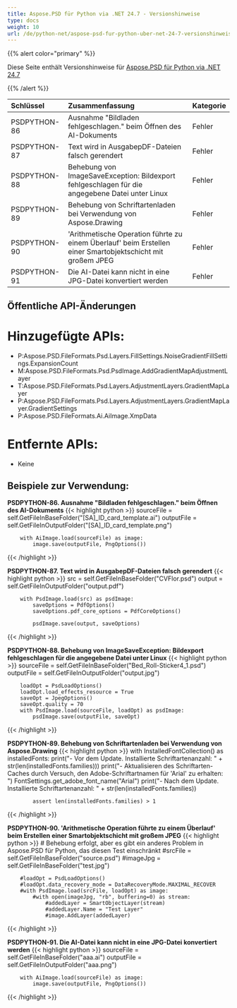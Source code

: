 ```yaml
---
title: Aspose.PSD für Python via .NET 24.7 - Versionshinweise
type: docs
weight: 10
url: /de/python-net/aspose-psd-fur-python-uber-net-24-7-versionshinweise/
---
```


{{% alert color="primary" %}}

Diese Seite enthält Versionshinweise für [Aspose.PSD für Python via .NET 24.7](https://pypi.org/project/aspose-psd/)

{{% /alert %}}

| **Schlüssel** | **Zusammenfassung**                                                                        | **Kategorie** |
|:-------------|:----------------------------------------------------------------------------------------------|:-------------|
| PSDPYTHON-86 | Ausnahme "Bildladen fehlgeschlagen." beim Öffnen des AI-Dokuments                                | Fehler      |
| PSDPYTHON-87 | Text wird in AusgabepDF-Dateien falsch gerendert                                               | Fehler      |
| PSDPYTHON-88 | Behebung von ImageSaveException: Bildexport fehlgeschlagen für die angegebene Datei unter Linux | Fehler      |
| PSDPYTHON-89 | Behebung von Schriftartenladen bei Verwendung von Aspose.Drawing                              | Fehler      |
| PSDPYTHON-90 | 'Arithmetische Operation führte zu einem Überlauf' beim Erstellen einer Smartobjektschicht mit großem JPEG | Fehler      |
| PSDPYTHON-91 | Die AI-Datei kann nicht in eine JPG-Datei konvertiert werden                                    | Fehler      |

## **Öffentliche API-Änderungen**
# **Hinzugefügte APIs:**
- P:Aspose.PSD.FileFormats.Psd.Layers.FillSettings.NoiseGradientFillSettings.ExpansionCount
- M:Aspose.PSD.FileFormats.Psd.PsdImage.AddGradientMapAdjustmentLayer
- T:Aspose.PSD.FileFormats.Psd.Layers.AdjustmentLayers.GradientMapLayer
- P:Aspose.PSD.FileFormats.Psd.Layers.AdjustmentLayers.GradientMapLayer.GradientSettings
- P:Aspose.PSD.FileFormats.Ai.AiImage.XmpData

# **Entfernte APIs:**
- Keine

## **Beispiele zur Verwendung:**

**PSDPYTHON-86. Ausnahme "Bildladen fehlgeschlagen." beim Öffnen des AI-Dokuments**
{{< highlight python >}}
        sourceFile = self.GetFileInBaseFolder("[SA]_ID_card_template.ai")
        outputFile = self.GetFileInOutputFolder("[SA]_ID_card_template.png")

        with AiImage.load(sourceFile) as image:
            image.save(outputFile, PngOptions())
{{< /highlight >}}

**PSDPYTHON-87. Text wird in AusgabepDF-Dateien falsch gerendert**
{{< highlight python >}}
        src = self.GetFileInBaseFolder("CVFlor.psd")
        output = self.GetFileInOutputFolder("output.pdf")

        with PsdImage.load(src) as psdImage:
            saveOptions = PdfOptions()
            saveOptions.pdf_core_options = PdfCoreOptions()

            psdImage.save(output, saveOptions)
{{< /highlight >}}


**PSDPYTHON-88. Behebung von ImageSaveException: Bildexport fehlgeschlagen für die angegebene Datei unter Linux**
{{< highlight python >}}
        sourceFile = self.GetFileInBaseFolder("Bed_Roll-Sticker4_1.psd")
        outputFile = self.GetFileInOutputFolder("output.jpg")

        loadOpt = PsdLoadOptions()
        loadOpt.load_effects_resource = True
        saveOpt = JpegOptions()
        saveOpt.quality = 70
        with PsdImage.load(sourceFile, loadOpt) as psdImage:
            psdImage.save(outputFile, saveOpt)
{{< /highlight >}}


**PSDPYTHON-89. Behebung von Schriftartenladen bei Verwendung von Aspose.Drawing**
{{< highlight python >}}
        with InstalledFontCollection() as installedFonts:
            print("- Vor dem Update. Installierte Schriftartenanzahl: " + str(len(installedFonts.families)))
            print("- Aktualisieren des Schriftarten-Caches durch Versuch, den Adobe-Schriftartnamen für 'Arial' zu erhalten: ")
            FontSettings.get_adobe_font_name("Arial")
            print("- Nach dem Update. Installierte Schriftartenanzahl: " + str(len(installedFonts.families))

            assert len(installedFonts.families) > 1
{{< /highlight >}}


**PSDPYTHON-90. 'Arithmetische Operation führte zu einem Überlauf' beim Erstellen einer Smartobjektschicht mit großem JPEG**
{{< highlight python >}}
        # Behebung erfolgt, aber es gibt ein anderes Problem in Aspose.PSD für Python, das diesen Test einschränkt
        #srcFile = self.GetFileInBaseFolder("source.psd")
        #imageJpg = self.GetFileInBaseFolder("test.jpg")

        #loadOpt = PsdLoadOptions()
        #loadOpt.data_recovery_mode = DataRecoveryMode.MAXIMAL_RECOVER
        #with PsdImage.load(srcFile, loadOpt) as image:
            #with open(imageJpg, "rb", buffering=0) as stream:
                #addedLayer = SmartObjectLayer(stream)
                #addedLayer.Name = "Test Layer"
                #image.AddLayer(addedLayer)
{{< /highlight >}}


**PSDPYTHON-91. Die AI-Datei kann nicht in eine JPG-Datei konvertiert werden**
{{< highlight python >}}
        sourceFile = self.GetFileInBaseFolder("aaa.ai")
        outputFile = self.GetFileInOutputFolder("aaa.png")

        with AiImage.load(sourceFile) as image:
            image.save(outputFile, PngOptions())
{{< /highlight >}}
